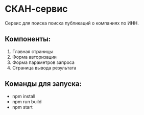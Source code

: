 <h1>СКАН-сервис</h1>
<p>Сервис для поиска поиска публикаций о компаниях по ИНН.</p>

<h2>Компоненты: </h2>
<ol>
  <li>Главная страницы</li>
  <li>Форма авторизации</li>
  <li>Форма параметров запроса</li>
  <li>Страница вывода результата</li>
</ol>

<h2>Команды для запуска: </h2>
<ul>
  <li>npm install</li>
  <li>npm run build</li>
  <li>npm start</li>
</ul>
